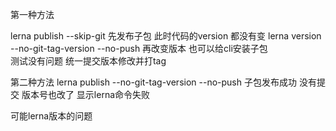 第一种方法

lerna publish --skip-git  先发布子包  此时代码的version 都没有变
lerna version --no-git-tag-version --no-push  再改变版本
也可以给cli安装子包  
测试没有问题 
统一提交版本修改并打tag

第二种方法
lerna publish --no-git-tag-version --no-push  子包发布成功   没有提交 版本号也改了  显示lerna命令失败



可能lerna版本的问题